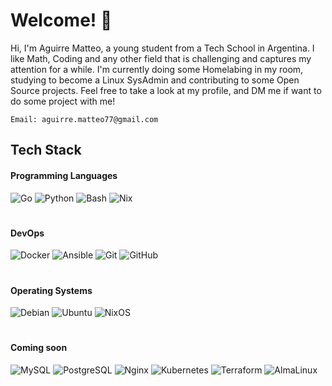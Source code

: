 # Welcome! 👋
Hi, I'm Aguirre Matteo, a young student from a Tech School in Argentina.
I like Math, Coding and any other field that is challenging and captures
my attention for a while. I'm currently doing some Homelabing in my room,
studying to become a Linux SysAdmin and contributing to some Open Source
projects. Feel free to take a look at my profile, and DM me if want to
do some project with me!

```
Email: aguirre.matteo77@gmail.com
```

## Tech Stack
#### Programming Languages
![Go](https://img.shields.io/badge/Go-black?style=for-the-badge&logo=go&logoColor=%23ffffff&color=%2300ACD7)
![Python](https://img.shields.io/badge/Python-black?style=for-the-badge&logo=python&logoColor=%23ffffff&color=%23316A98)
![Bash](https://img.shields.io/badge/Bash-black?style=for-the-badge&logo=gnubash&logoColor=%23ffffff&color=%232C3539)
![Nix](https://img.shields.io/badge/Nix-black?style=for-the-badge&logo=nixos&logoColor=%23ffffff&color=%235277C3)

#

#### DevOps
![Docker](https://img.shields.io/badge/Docker-black?style=for-the-badge&logo=docker&logoColor=%23ffffff&color=%230092E6)
![Ansible](https://img.shields.io/badge/Ansible-black?style=for-the-badge&logo=ansible&logoColor=%23ffffff&color=%23CC0000)
![Git](https://img.shields.io/badge/Git-black?style=for-the-badge&logo=git&logoColor=%23ffffff&color=%23F05133)
![GitHub](https://img.shields.io/badge/GitHub-black?style=for-the-badge&logo=github&logoColor=%23ffffff&color=%23000000)

#

#### Operating Systems
![Debian](https://img.shields.io/badge/Debian-black?style=for-the-badge&logo=debian&logoColor=%23ffffff&color=%23D60751)
![Ubuntu](https://img.shields.io/badge/Ubuntu-black?style=for-the-badge&logo=ubuntu&logoColor=%23ffffff&color=%23DE460C)
![NixOS](https://img.shields.io/badge/NixOS-black?style=for-the-badge&logo=nixos&logoColor=%23ffffff&color=%235277C3)

#

#### Coming soon
![MySQL](https://img.shields.io/badge/MySQL-black?style=for-the-badge&logo=mysql&logoColor=%23ffffff&color=%23016089)
![PostgreSQL](https://img.shields.io/badge/PostgreSQL-black?style=for-the-badge&logo=postgresql&logoColor=%23ffffff&color=%232F6091)
![Nginx](https://img.shields.io/badge/Nginx-black?style=for-the-badge&logo=nginx&logoColor=%23ffffff&color=%23009900)
![Kubernetes](https://img.shields.io/badge/Kubernetes-black?style=for-the-badge&logo=kubernetes&logoColor=%23ffffff&color=%23306BE6)
![Terraform](https://img.shields.io/badge/Terraform-black?style=for-the-badge&logo=terraform&logoColor=%23ffffff&color=%235C4EE5)
![AlmaLinux](https://img.shields.io/badge/AlmaLinux-black?style=for-the-badge&logo=almalinux&logoColor=%23ffffff&color=%2300245E)

#

